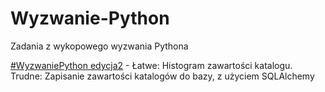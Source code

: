 # Wyzwanie-Python
Zadania z wykopowego wyzwania Pythona

[#WyzwaniePython edycja2](https://github.com/WykopWyzwanie/wykop_wyzwaniepython/tree/master/edycja2) - Łatwe: Histogram zawartości katalogu. Trudne: Zapisanie zawartości katalogów do bazy, z użyciem SQLAlchemy
